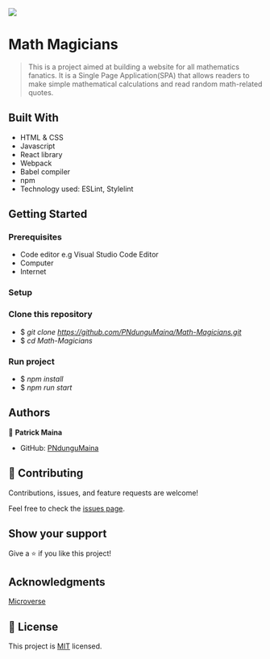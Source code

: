 ![](https://img.shields.io/badge/Microverse-blueviolet)

# Math Magicians

> This is a project aimed at building a website for all mathematics fanatics. It is a Single Page Application(SPA) that allows readers to make simple mathematical calculations and read random math-related quotes.

## Built With

- HTML & CSS
- Javascript
- React library
- Webpack
- Babel compiler
- npm
- Technology used: ESLint, Stylelint

## Getting Started

### Prerequisites

- Code editor e.g Visual Studio Code Editor
- Computer
- Internet

### Setup

### Clone this repository

- $ _git clone https://github.com/PNdunguMaina/Math-Magicians.git_
- $ _cd Math-Magicians_

### Run project

- $ _npm install_
- $ _npm run start_

## Authors

👤 **Patrick Maina**

- GitHub: [PNdunguMaina](https://github.com/PNdunguMaina)

## 🤝 Contributing

Contributions, issues, and feature requests are welcome!

Feel free to check the [issues page](../../issues/).

## Show your support

Give a ⭐️ if you like this project!

## Acknowledgments

[Microverse](https://www.microverse.org/)

## 📝 License

This project is [MIT](./LICENSE) licensed.
